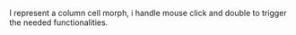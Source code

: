 I represent a column cell morph, i handle mouse click and double to trigger the needed functionalities.